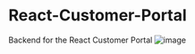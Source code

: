 # React-Customer-Portal
Backend for the React Customer Portal
![image](https://github.com/user-attachments/assets/ec645ae4-638c-4c89-bba2-88f7fea7bdcd)
